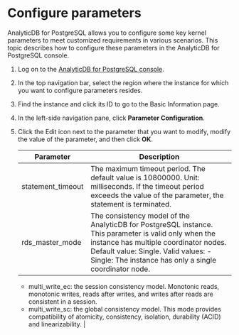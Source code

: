# Configure parameters

AnalyticDB for PostgreSQL allows you to configure some key kernel parameters to meet customized requirements in various scenarios. This topic describes how to configure these parameters in the AnalyticDB for PostgreSQL console.

1.  Log on to the [AnalyticDB for PostgreSQL console](https://gpdbnext.console.aliyun.com/gpdb/cn-hangzhou/list).

2.  In the top navigation bar, select the region where the instance for which you want to configure parameters resides.

3.  Find the instance and click its ID to go to the Basic Information page.

4.  In the left-side navigation pane, click **Parameter Configuration**.

5.  Click the Edit icon next to the parameter that you want to modify, modify the value of the parameter, and then click **OK**.

    |Parameter|Description|
    |---------|-----------|
    |statement\_timeout|The maximum timeout period. The default value is 10800000. Unit: milliseconds. If the timeout period exceeds the value of the parameter, the statement is terminated.|
    |rds\_master\_mode|The consistency model of the AnalyticDB for PostgreSQL instance. This parameter is valid only when the instance has multiple coordinator nodes. Default value: Single. Valid values:     -   Single: The instance has only a single coordinator node.
    -   multi\_write\_ec: the session consistency model. Monotonic reads, monotonic writes, reads after writes, and writes after reads are consistent in a session.
    -   multi\_write\_sc: the global consistency model. This mode provides compatibility of atomicity, consistency, isolation, durability \(ACID\) and linearizability. |


